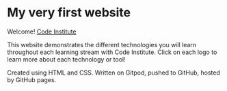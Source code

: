 # My very first website

Welcome! [Code Institute](https://codeinstitute.net)

This website demonstrates the different technologies you will learn throughout each learning stream with Code Institute. Click on each logo to learn more about each technology or tool!

Created using HTML and CSS. Written on Gitpod, pushed to GitHub, hosted by GitHub pages.